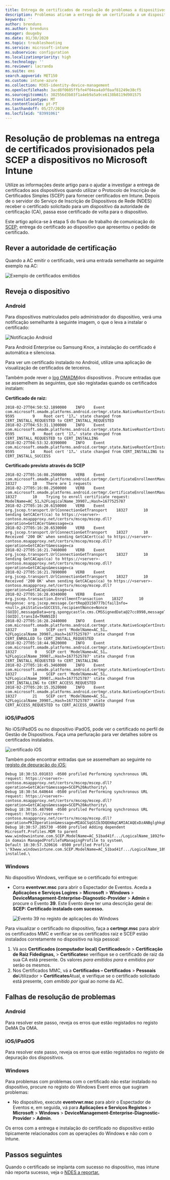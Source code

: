 ```yaml
---
title: Entrega de certificados de resolução de problemas a dispositivos quando utiliza SCEP com microsoft Intune / Microsoft Docs
description: Problemas atiram a entrega de um certificado a um dispositivo da AC ao utilizar perfis de certificadoS SCEP com Intune para implementar certificados.
keywords: ''
author: brenduns
ms.author: brenduns
manager: dougeby
ms.date: 01/30/2020
ms.topic: troubleshooting
ms.service: microsoft-intune
ms.subservice: configuration
ms.localizationpriority: high
ms.technology: ''
ms.reviewer: lacranda
ms.suite: ems
search.appverid: MET150
ms.custom: intune-azure
ms.collection: M365-identity-device-management
ms.openlocfilehash: 3acd8f0605ffbfe4f04ea4a9f0aaf81249e38cf5
ms.sourcegitcommit: 302556d3b03f1a4eb9a5a9ce6138b8119d901575
ms.translationtype: MT
ms.contentlocale: pt-PT
ms.lasthandoff: 05/27/2020
ms.locfileid: "83991061"
---
```

# <a name="troubleshoot-the-delivery-of-certificates-provisioned-by-scep-to-devices-in-microsoft-intune"></a>Resolução de problemas na entrega de certificados provisionados pela SCEP a dispositivos no Microsoft Intune

Utilize as informações deste artigo para o ajudar a investigar a entrega de certificados aos dispositivos quando utilizar o Protocolo de Inscrição de Certificados Simples (SCEP) para fornecer certificados em Intune. Depois de o servidor do Serviço de Inscrição de Dispositivos de Rede (NDES) receber o certificado solicitado para um dispositivo da autoridade de certificação (CA), passa esse certificado de volta para o dispositivo.

Este artigo aplica-se à etapa 5 do fluxo de trabalho de comunicação do [SCEP;](troubleshoot-scep-certificate-profiles.md) entrega do certificado ao dispositivo que apresentou o pedido de certificado.

## <a name="review-the-certification-authority"></a>Rever a autoridade de certificação

Quando a AC emitir o certificado, verá uma entrada semelhante ao seguinte exemplo na AC:

![Exemplo de certificados emitidos](../protect/media/troubleshoot-scep-certificate-delivery/certificate-authority.png)

## <a name="review-the-device"></a>Reveja o dispositivo

### <a name="android"></a>Android

Para dispositivos matriculados pelo administrador do dispositivo, verá uma notificação semelhante à seguinte imagem, o que o leva a instalar o certificado:

![Notificação Android](../protect/media/troubleshoot-scep-certificate-delivery/android-notification.png)

Para Android Enterprise ou Samsung Knox, a instalação do certificado é automática e silenciosa.

Para ver um certificado instalado no Android, utilize uma aplicação de visualização de certificados de terceiros.

Também pode rever o [log OMADM](troubleshoot-scep-certificate-profiles.md#logs-for-android-devices)dos dispositivos . Procure entradas que se assemelhem às seguintes, que são registadas quando os certificados instalam:

**Certificado de raiz:**

```
2018-02-27T04:50:52.1890000    INFO    Event     com.microsoft.omadm.platforms.android.certmgr.state.NativeRootCertInstallStateMachine     9595        9    Root cert '17…' state changed from CERT_INSTALL_REQUESTED to CERT_INSTALL_REQUESTED
2018-02-27T04:53:31.1300000    INFO    Event     com.microsoft.omadm.platforms.android.certmgr.state.NativeRootCertInstallStateMachine     9595        0    Root cert '17…' state changed from CERT_INSTALL_REQUESTED to CERT_INSTALLING
2018-02-27T04:53:32.0390000    INFO    Event     com.microsoft.omadm.platforms.android.certmgr.state.NativeRootCertInstallStateMachine     9595       14    Root cert '17…' state changed from CERT_INSTALLING to CERT_INSTALL_SUCCESS
```

**Certificado previsto através do SCEP**

```
2018-02-27T05:16:08.2500000    VERB    Event     com.microsoft.omadm.platforms.android.certmgr.CertificateEnrollmentManager    18327       10    There are 1 requests
2018-02-27T05:16:08.2500000    VERB    Event     com.microsoft.omadm.platforms.android.certmgr.CertificateEnrollmentManager    18327       10    Trying to enroll certificate request: ModelName=AC_51…%2FLogicalName_39907…;Hash=1677525787
2018-02-27T05:16:20.6150000    VERB    Event     org.jscep.transport.UrlConnectionGetTransport    18327       10    Sending GetCACert(ca) to https://<server>-contoso.msappproxy.net/certsrv/mscep/mscep.dll?operation=GetCACert&message=ca
2018-02-27T05:16:20.6530000    VERB    Event     org.jscep.transport.UrlConnectionGetTransport    18327       10    Received '200 OK' when sending GetCACert(ca) to https://<server>-contoso.msappproxy.net/certsrv/mscep/mscep.dll?operation=GetCACert&message=ca
2018-02-27T05:16:21.7460000    VERB    Event     org.jscep.transport.UrlConnectionGetTransport    18327       10    Sending GetCACaps(ca) to https://<server>-contoso.msappproxy.net/certsrv/mscep/mscep.dll?operation=GetCACaps&message=ca
2018-02-27T05:16:21.7890000    VERB    Event     org.jscep.transport.UrlConnectionGetTransport    18327       10    Received '200 OK' when sending GetCACaps(ca) to https://<server>-contoso.msappproxy.net/certsrv/mscep/mscep.dll?operation=GetCACaps&message=ca
2018-02-27T05:16:28.0340000    VERB    Event     org.jscep.transaction.EnrollmentTransaction    18327       10    Response: org.jscep.message.CertRep@3150777b[failInfo=<null>,pkiStatus=SUCCESS,recipientNonce=Nonce [GUID],messageData=org.spongycastle.cms.CMSSignedData@27cc8998,messageType=CERT_REP,senderNonce=Nonce [GUID],transId=TRANSID]
2018-02-27T05:16:28.2440000    INFO    Event     com.microsoft.omadm.platforms.android.certmgr.state.NativeScepCertInstallStateMachine    18327       10    SCEP cert 'ModelName=AC_51…%2FLogicalName_39907…;Hash=1677525787' state changed from CERT_ENROLLED to CERT_INSTALL_REQUESTED
2018-02-27T05:18:44.9820000    INFO    Event     com.microsoft.omadm.platforms.android.certmgr.state.NativeScepCertInstallStateMachine    18327        0    SCEP cert 'ModelName=AC_51…%2FLogicalName_39907…;Hash=1677525787' state changed from CERT_INSTALL_REQUESTED to CERT_INSTALLING
2018-02-27T05:18:45.3460000    INFO    Event     com.microsoft.omadm.platforms.android.certmgr.state.NativeScepCertInstallStateMachine    18327       14    SCEP cert 'ModelName=AC_51…%2FLogicalName_39907…;Hash=1677525787' state changed from CERT_INSTALLING to CERT_ACCESS_REQUESTED
2018-02-27T05:20:15.3520000    INFO    Event     com.microsoft.omadm.platforms.android.certmgr.state.NativeScepCertInstallStateMachine    18327       21    SCEP cert 'ModelName=AC_51…%2FLogicalName_39907…;Hash=1677525787' state changed from CERT_ACCESS_REQUESTED to CERT_ACCESS_GRANTED
```

### <a name="iosipados"></a>iOS/iPadOS

No iOS/iPadOS ou no dispositivo iPadOS, pode ver o certificado no perfil de Gestão de Dispositivos. Faça uma perfuração para ver detalhes sobre os certificados instalados.

![certificado iOS](../protect/media/troubleshoot-scep-certificate-delivery/ios-certificate.png)

Também pode encontrar entradas que se assemelham ao seguinte no [registo de depuração do iOS:](troubleshoot-scep-certificate-profiles.md#logs-for-ios-and-ipados-devices)

```
Debug 18:30:53.691033 -0500 profiled Performing synchronous URL request: https://<server>-contoso.msappproxy.net/certsrv/mscep/mscep.dll?operation=GetCACert&message=SCEP%20Authority\  
Debug 18:30:54.640644 -0500 profiled Performing synchronous URL request: https://<server>-contoso.msappproxy.net/certsrv/mscep/mscep.dll?operation=GetCACaps&message=SCEP%20Authority\ 
Debug 18:30:55.487908 -0500 profiled Performing synchronous URL request: https://<server>-contoso.msappproxy.net/certsrv/mscep/mscep.dll?operation=PKIOperation&message=MIAGCSqGSIb3DQEHAqCAMIACAQExDzANBglghkgBZQMEAgMFADCABgkqhkiG9w0BBwGggCSABIIZfzCABgkqhkiG9w0BBwOggDCAAgEAMYIBgjCCAX4CAQAwZjBPMRUwEwYKCZImiZPyLGQBGRYFbG9jYWwxHDAaBgoJkiaJk/IsZAEZFgxmb3VydGhjb2ZmZWUxGDAWBgNVBAMTD0ZvdXJ0aENvZmZlZSBDQQITaAAAAAmaneVjEPlcTwAAAAAACTANBgkqhkiG9w0BAQEFAASCAQCqfsOYpuBToerQLkw/tl4tH9E+97TBTjGQN9NCjSgb78fF6edY0pNDU+PH4RB356wv3rfZi5IiNrVu5Od4k6uK4w0582ZM2n8NJFRY7KWSNHsmTIWlo/Vcr4laAtq5rw+CygaYcefptcaamkjdLj07e/Uk4KsetGo7ztPVjSEFwfRIfKv474dLDmPqp0ZwEWRQG 
Debug 18:30:57.285730 -0500 profiled Adding dependent Microsoft.Profiles.MDM to parent www.windowsintune.com.SCEP.ModelName=AC_51bad41f.../LogicalName_1892fe4c...;Hash=-912418295 in domain ManagedProfileToManagingProfile to system\ 
Default 18:30:57.320616 -0500 profiled Profile \'93www.windowsintune.com.SCEP.ModelName=AC_51bad41f.../LogicalName_1892fe4c...;Hash=-912418295\'94 installed.\ 
```

### <a name="windows"></a>Windows

No dispositivo Windows, verifique se o certificado foi entregue:

- Corra **eventvwr.msc** para abrir o Espectador de Eventos. Aceda a **Aplicações e Serviços Logires**  >  **Microsoft**  >  **Windows**  >  **DeviceManagement-Enterprise-Diagnostic-Provider**  >  **Admin** e procure o Evento **39**. Este Evento deve ter uma descrição geral de: **SCEP: Certificado instalado com sucesso.**

   ![Evento 39 no registo de aplicações do Windows](../protect/media/troubleshoot-scep-certificate-delivery/device-app-log.png)

Para visualizar o certificado no dispositivo, faça a **certmgr.msc** para abrir os certificados MMC e verificar se os certificados raiz e SCEP estão instalados corretamente no dispositivo na loja pessoal:

   1. Vá aos **Certificados (computador local) Certificados**de  >  **Certificação de Raiz Fidedignas,**  >  **Certificates**e verifique se o certificado de raiz da sua CA está presente. Os valores *para emitidos para* e *emitidos por* serão os mesmos.
   2. Nos Certificados MMC, vá a **Certificados – Certificados**  >  **Pessoais do**Utilizador  >  **Certificates**Atual, e verifique se o certificado solicitado está presente, com *emitido por* igual ao nome da AC.

## <a name="troubleshoot-failures"></a>Falhas de resolução de problemas

### <a name="android"></a>Android

Para resolver este passo, reveja os erros que estão registados no registo DeMA Da OMA.

### <a name="iosipados"></a>iOS/iPadOS

Para resolver este passo, reveja os erros que estão registados no registo de depuração dos dispositivos.

### <a name="windows"></a>Windows

Para problemas com problemas com o certificado não estar instalado no dispositivo, procure no registo do Windows Event erros que sugiram problemas:

- No dispositivo, execute **eventvwr.msc** para abrir o Espectador de Eventos e, em seguida, vá para **Aplicações e Serviços Registos**  >  **Microsoft**  >  **Windows**  >  **DeviceManagement-Enterprise-Diagnostic-Provider**  >  **Admin**.

Os erros com a entrega e instalação do certificado no dispositivo estão tipicamente relacionados com as operações do Windows e não com o Intune.

## <a name="next-steps"></a>Passos seguintes

Quando o certificado se implanta com sucesso no dispositivo, mas intune não reporta sucesso, veja o [NDES a reportar.](troubleshoot-scep-certificate-reporting.md)
